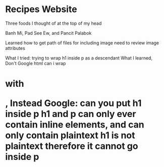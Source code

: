 <h1>Recipes Website</h1>
<p>Three foods I thought of at the top of my head</p>
Banh Mi, Pad See Ew, and Pancit Palabok

Learned how to get path of files for including image
need to review image attributes

What I tried: trying to wrap h1 inside p as a descendant
What I learned, Don't Google html can i wrap <h1> with <p>, Instead Google: can you put h1 inside p
h1 and p can only ever contain inline elements, and can only contain plaintext
h1 is not plaintext therefore it cannot go inside p
